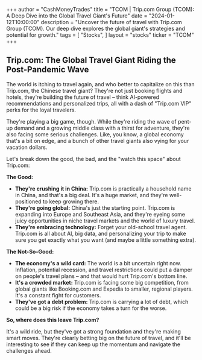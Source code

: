 +++
author = "CashMoneyTrades"
title = "TCOM |  Trip.com Group (TCOM):  A Deep Dive into the Global Travel Giant's Future"
date = "2024-01-12T10:00:00"
description = "Uncover the future of travel with Trip.com Group (TCOM). Our deep dive explores the global giant's strategies and potential for growth."
tags = [
"Stocks",
]
layout = "stocks"
ticker = "TCOM"
+++
        


## Trip.com: The Global Travel Giant Riding the Post-Pandemic Wave

The world is itching to travel again, and who better to capitalize on this than Trip.com, the Chinese travel giant? They're not just booking flights and hotels, they're building the future of travel – think AI-powered recommendations and personalized trips, all with a dash of "Trip.com VIP" perks for the loyal travelers.

They're playing a big game, though. While they're riding the wave of pent-up demand and a growing middle class with a thirst for adventure, they're also facing some serious challenges. Like, you know, a global economy that's a bit on edge, and a bunch of other travel giants also vying for your vacation dollars.

Let's break down the good, the bad, and the "watch this space" about Trip.com:

**The Good:**

* **They're crushing it in China:** Trip.com is practically a household name in China, and that's a big deal. It's a huge market, and they're well-positioned to keep growing there.
* **They're going global:** China's just the starting point. Trip.com is expanding into Europe and Southeast Asia, and they're eyeing some juicy opportunities in niche travel markets and the world of luxury travel.
* **They're embracing technology:** Forget your old-school travel agent. Trip.com is all about AI, big data, and personalizing your trip to make sure you get exactly what you want (and maybe a little something extra).

**The Not-So-Good:**

* **The economy's a wild card:** The world is a bit uncertain right now. Inflation, potential recession, and travel restrictions could put a damper on people's travel plans – and that would hurt Trip.com's bottom line.
* **It's a crowded market:** Trip.com is facing some big competition, from global giants like Booking.com and Expedia to smaller, regional players. It's a constant fight for customers.
* **They've got a debt problem:** Trip.com is carrying a lot of debt, which could be a big risk if the economy takes a turn for the worse.

**So, where does this leave Trip.com?**

It's a wild ride, but they've got a strong foundation and they're making smart moves. They're clearly betting big on the future of travel, and it'll be interesting to see if they can keep up the momentum and navigate the challenges ahead. 

        